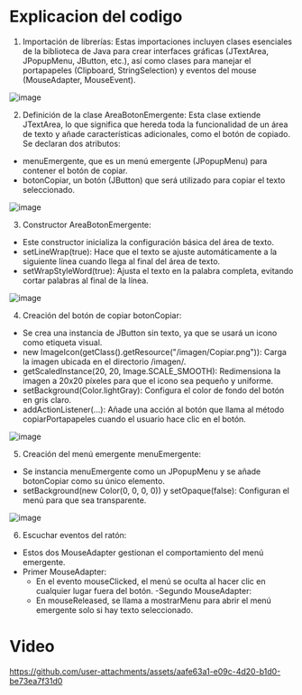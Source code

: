 # Explicacion del codigo
1. Importación de librerías:
Estas importaciones incluyen clases esenciales de la biblioteca de Java para crear interfaces gráficas (JTextArea, JPopupMenu, JButton, etc.), así como clases para manejar el portapapeles (Clipboard, StringSelection) y eventos del mouse (MouseAdapter, MouseEvent).

![image](https://github.com/user-attachments/assets/cf8b22b8-b473-4329-a04e-8eb756dd36c1)

2. Definición de la clase AreaBotonEmergente:
Esta clase extiende JTextArea, lo que significa que hereda toda la funcionalidad de un área de texto y añade características adicionales, como el botón de copiado.
Se declaran dos atributos:
- menuEmergente, que es un menú emergente (JPopupMenu) para contener el botón de copiar.
- botonCopiar, un botón (JButton) que será utilizado para copiar el texto seleccionado.

![image](https://github.com/user-attachments/assets/7f98c807-1ce1-413b-952e-0b562c38f2b5)

3. Constructor AreaBotonEmergente:
- Este constructor inicializa la configuración básica del área de texto.
- setLineWrap(true): Hace que el texto se ajuste automáticamente a la siguiente línea cuando llega al final del área de texto.
- setWrapStyleWord(true): Ajusta el texto en la palabra completa, evitando cortar palabras al final de la línea.

![image](https://github.com/user-attachments/assets/75e33c0a-6404-47bf-b4be-427b906bacfb)

4. Creación del botón de copiar botonCopiar:
- Se crea una instancia de JButton sin texto, ya que se usará un icono como etiqueta visual.
- new ImageIcon(getClass().getResource("/imagen/Copiar.png")): Carga la imagen ubicada en el directorio /imagen/.
- getScaledInstance(20, 20, Image.SCALE_SMOOTH): Redimensiona la imagen a 20x20 píxeles para que el icono sea pequeño y uniforme.
- setBackground(Color.lightGray): Configura el color de fondo del botón en gris claro.
- addActionListener(...): Añade una acción al botón que llama al método copiarPortapapeles cuando el usuario hace clic en el botón.

![image](https://github.com/user-attachments/assets/c0297b76-c3b0-4f4f-a844-2b291c2de7ba)

5. Creación del menú emergente menuEmergente:
- Se instancia menuEmergente como un JPopupMenu y se añade botonCopiar como su único elemento.
- setBackground(new Color(0, 0, 0, 0)) y setOpaque(false): Configuran el menú para que sea transparente.
  
![image](https://github.com/user-attachments/assets/9565d30f-e805-4d58-a69f-22e6bb47d037)

6. Escuchar eventos del ratón:
- Estos dos MouseAdapter gestionan el comportamiento del menú emergente.
- Primer MouseAdapter:
  - En el evento mouseClicked, el menú se oculta al hacer clic en cualquier lugar fuera del botón.
-Segundo MouseAdapter:
  - En mouseReleased, se llama a mostrarMenu para abrir el menú emergente solo si hay texto seleccionado.
  
# Video
https://github.com/user-attachments/assets/aafe63a1-e09c-4d20-b1d0-be73ea7f31d0


